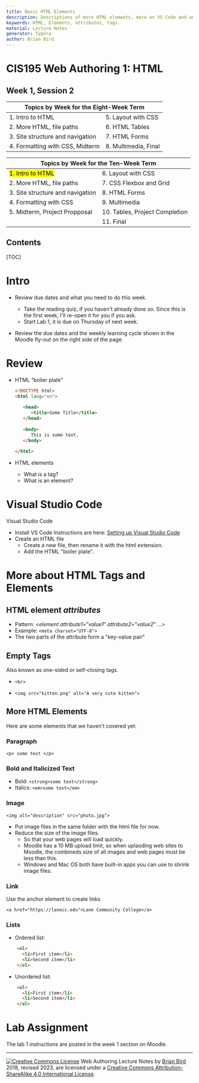 ```yaml
---
title: Basic HTML Elements
description: Descriptions of more HTML elements, more on VS Code and an overview of the first lab assignment. 
keywords: HTML, Elements, attributes, tags.
material: Lecture Notes
generator: Typora
author: Brian Bird
---
```

<h1>CIS195 Web Authoring 1: HTML</h1>

<h2>Week 1, Session 2</h2>

<table hidden>
  <thead>
    <tr>
      <th colspan="2">Topics by Week for the Eight-Week Term</th>
    </tr>
  </thead>
  <tbody>
    <tr>
      <td>1. Intro to HTML</td>
      <td>5. Layout with CSS</td>
    </tr>
    <tr>
      <td>2. More HTML, file paths</td>
      <td>6. HTML Tables</td>
    </tr>
    <tr>
      <td>3. Site structure and navigation</td>
      <td>7. HTML Forms</td>
    </tr>
    <tr>
      <td>4. Formatting with CSS, Midterm</td>
      <td>8. Multimedia, Final</td>
    </tr>
  </tbody>
</table>
<table >
  <thead>
    <tr>
      <th colspan="2">Topics by Week for the Ten-Week Term</th>
    </tr>
  </thead>
  <tbody>
    <tr>
      <td><mark>1. Intro to HTML</mark></td>
      <td>6. Layout with CSS</td>
    </tr>
    <tr>
      <td>2. More HTML, file paths</td>
      <td>7. CSS Flexbox and Grid</td>
    </tr>
    <tr>
      <td>3. Site structure and navigation</td>
      <td>8. HTML Forms</td>
    </tr>
    <tr>
      <td>4. Formatting with CSS</td>
      <td>9. Multimedia</td>
    </tr>
    <tr>
      <td>5. Midterm, Project Propposal</td>
      <td>10. Tables, Project Completion</td>
    </tr>
      <tr>
          <td></td>
          <td>11. Final</td>
      </tr>
  </tbody>
</table>
<h2>Contents</h2>

[TOC]

# Intro

- Review due dates and what you need to do this week.

  - Take the reading quiz, if you haven't already done so. Since this is the first week, I'll re-open it for you if you ask.
  - Start Lab 1, it is due on Thursday of next week.

- Review the due dates and the weekly learning cycle shown in the Moodle fly-out on the right side of the page.

  

# Review

- HTML “boiler plate”

  ```html
  <!DOCTYPE html> 
  <html lang="en">
    
     <head>
        <title>Some Title</title>
     </head>
    
     <body> 
  		This is some text.
     </body>
    
  </html>
  ```
  
- HTML elements

  - What is a tag?
  - What is an element?

# Visual Studio Code

Visual Studio Code

- Install VS Code
  Instructions are here: [Setting up Visual Studio Code](https://code.visualstudio.com/docs/setup/setup-overview)
- Create an HTML file
  - Create a new file, then rename it with the html extension.
  - Add the HTML "boiler plate".


# More about HTML Tags and Elements

## HTML element *attributes*

- Pattern: &lt;*element* *attribute1*=”*value1*” *attribute2*=”*value2*” ...&gt;
- Example: `<meta charset="UTF-8">`
- The two parts of the attribute form a "key-value pair"

## Empty Tags

Also known as one-sided or self-closing tags.

- `<br>`

- `<img src="kitten.png" alt="A very cute kitten">`



## More HTML Elements

Here are some elements that we haven’t covered yet:

### Paragraph

`<p> some text </p>`

### Bold and Italicized Text

- Bold: `<strong>some text</strong>`
- Italics: `<em>some text</em>`

### Image

`<img alt="description" src="photo.jpg">`

- Put image files in the same folder with the html file for now.
- Reduce the size of the image files.
  -  So that your web pages will load quickly.
  - Moodle has a 10 MB upload limit, so when uplaoding web sites to Moodle, the combineds size of all images and web pages must be less than this.
  - Windows and Mac OS both have built-in apps you can use to shrink image files.

### Link

Use the anchor element to create links

 `<a href="https://lanecc.edu">Lane Community College</a>`

### Lists

- Ordered list:

``` html
    <ol>
      <li>First item</li>
      <li>Second item</li>
    </ol>
```
  - Unordered list:
``` html
    <ul>
      <li>First item</li>
      <li>Second item</li>
    </ul>
```



# Lab Assignment

The lab 1 instructions are posted in the week 1 section on Moodle.


------

[![Creative Commons License](https://i.creativecommons.org/l/by-sa/4.0/88x31.png)](http://creativecommons.org/licenses/by-sa/4.0/) Web Authoring Lecture Notes by [Brian Bird](https://profbird.dev) 2018, revised 2023, are licensed under a [Creative Commons Attribution-ShareAlike 4.0 International License](http://creativecommons.org/licenses/by-sa/4.0/). 